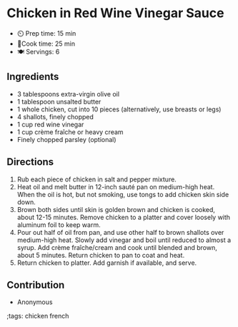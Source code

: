 # Chicken in Red Wine Vinegar Sauce

- ⏲️ Prep time: 15 min
- 🍳Cook time: 25 min
- 🍽️ Servings: 6

## Ingredients

- 3 tablespoons extra-virgin olive oil
- 1 tablespoon unsalted butter
- 1 whole chicken, cut into 10 pieces (alternatively, use breasts or legs)
- 4 shallots, finely chopped
- 1 cup red wine vinegar
- 1 cup crème fraîche or heavy cream
- Finely chopped parsley (optional)

## Directions

1. Rub each piece of chicken in salt and pepper mixture.
2. Heat oil and melt butter in 12-inch sauté pan on medium-high heat. When the oil is hot, but not smoking, use tongs to add chicken skin side down.
3. Brown both sides until skin is golden brown and chicken is cooked, about 12-15 minutes. Remove chicken to a platter and cover loosely with aluminum foil to keep warm. 
4. Pour out half of oil from pan, and use other half to brown shallots over medium-high heat. Slowly add vinegar and boil until reduced to almost a syrup. Add crème fraîche/cream and cook until blended and brown, about 5 minutes. Return chicken to pan to coat and heat.
5. Return chicken to platter. Add garnish if available, and serve.

## Contribution

- Anonymous

;tags: chicken french 
